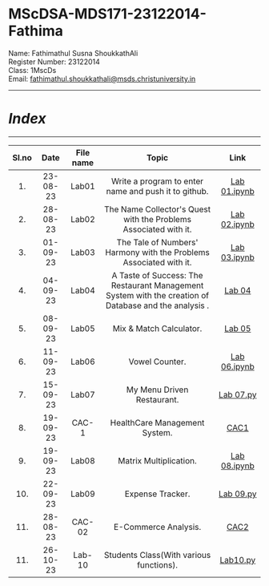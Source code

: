 # MScDSA-MDS171-23122014-Fathima

Name: Fathimathul Susna ShoukkathAli     
Register Number: 23122014    
Class: 1MscDs   
Email: fathimathul.shoukkathali@msds.christuniversity.in




***
# ***Index***
***                              



|Sl.no|Date|File name|Topic|Link|
|:----:|:----:|:---:|:----:|:----:|
|1.|23-08-23|Lab01|Write a program to enter name and push it to github.|<a href="Lab 01.ipynb">Lab 01.ipynb</a>|      
|2.|28-08-23|Lab02|The Name Collector's Quest with the Problems Associated with it.|<a href="Lab 02.ipynb">Lab 02.ipynb</a>|              
|3.|01-09-23|Lab03|The Tale of Numbers' Harmony with the Problems Associated with it.|<a href="Lab 03.ipynb">Lab 03.ipynb</a>|                
|4.|04-09-23|Lab04|A Taste of Success: The Restaurant Management System with the creation of Database and the analysis .|<a href="Lab 04">Lab 04</a>|             
|5.|08-09-23|Lab05|Mix & Match Calculator.|<a href="Lab 05">Lab 05</a>|     
|6.|11-09-23|Lab06|Vowel Counter.|<a href="Lab 06.ipynb">Lab 06.ipynb</a>|     
|7.|15-09-23|Lab07|My Menu Driven Restaurant.|<a href="Lab 07.py">Lab 07.py</a>|     
|8.|19-09-23|CAC-1|HealthCare Management System.|<a href="CAC1">CAC1</a>|      
|9.|19-09-23|Lab08|Matrix Multiplication.|<a href="Lab 08.ipynb">Lab 08.ipynb</a>|        
|10.|22-09-23|Lab09|Expense Tracker.|<a href="Lab 09.py">Lab 09.py</a>|                     
|11.|28-08-23|CAC-02|E-Commerce Analysis.|<a href="CAC2">CAC2</a>|       
|11.|26-10-23|Lab-10|Students Class(With various functions).|<a href="Lab10.py">Lab10.py</a>|               





